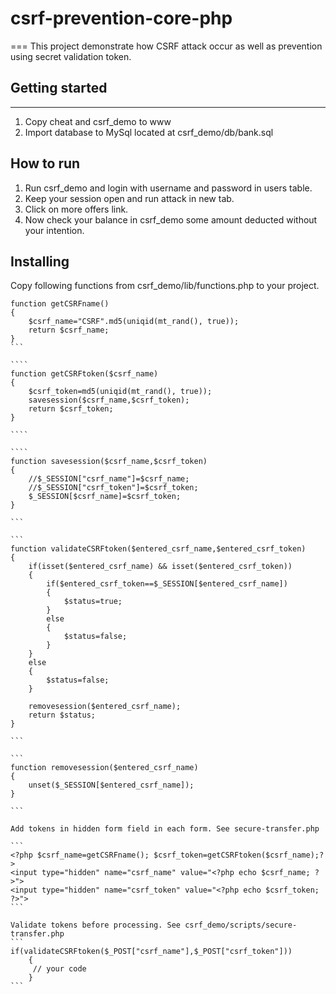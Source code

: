 # csrf-prevention-core-php
===
This project demonstrate how CSRF attack occur as well as prevention using secret validation token.

## Getting started
---
1. Copy cheat and csrf_demo to www
2. Import database to MySql located at csrf_demo/db/bank.sql

## How to run
1. Run csrf_demo and login with username and password in users table.
2. Keep your session open and run attack in new tab.
3. Click on more offers link.
4. Now check your balance in csrf_demo some amount deducted without your intention.

## Installing
Copy following functions from csrf_demo/lib/functions.php to your project.

```````````
function getCSRFname()
{
	$csrf_name="CSRF".md5(uniqid(mt_rand(), true));
	return $csrf_name;
}
```

````
function getCSRFtoken($csrf_name)
{
	$csrf_token=md5(uniqid(mt_rand(), true));
	savesession($csrf_name,$csrf_token);
	return $csrf_token;
}

````

````
function savesession($csrf_name,$csrf_token)
{
	//$_SESSION["csrf_name"]=$csrf_name;
	//$_SESSION["csrf_token"]=$csrf_token;
	$_SESSION[$csrf_name]=$csrf_token;
}

```

```
function validateCSRFtoken($entered_csrf_name,$entered_csrf_token)
{
	if(isset($entered_csrf_name) && isset($entered_csrf_token))
	{
		if($entered_csrf_token==$_SESSION[$entered_csrf_name])
		{
			$status=true;
		}
		else
		{
			$status=false;
		}
	}
	else
	{
		$status=false;
	}
	
	removesession($entered_csrf_name);
	return $status;
}

```

```
function removesession($entered_csrf_name)
{
	unset($_SESSION[$entered_csrf_name]);
}

```

Add tokens in hidden form field in each form. See secure-transfer.php

```
<?php $csrf_name=getCSRFname(); $csrf_token=getCSRFtoken($csrf_name);?> 
<input type="hidden" name="csrf_name" value="<?php echo $csrf_name; ?>">
<input type="hidden" name="csrf_token" value="<?php echo $csrf_token; ?>">
```

Validate tokens before processing. See csrf_demo/scripts/secure-transfer.php
```
if(validateCSRFtoken($_POST["csrf_name"],$_POST["csrf_token"]))
	{
	 // your code 
	}
```
